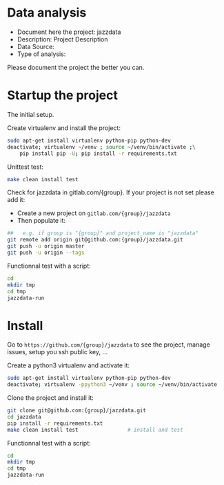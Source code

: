 # Data analysis
- Document here the project: jazzdata
- Description: Project Description
- Data Source:
- Type of analysis:

Please document the project the better you can.

# Startup the project

The initial setup.

Create virtualenv and install the project:
```bash
sudo apt-get install virtualenv python-pip python-dev
deactivate; virtualenv ~/venv ; source ~/venv/bin/activate ;\
    pip install pip -U; pip install -r requirements.txt
```

Unittest test:
```bash
make clean install test
```

Check for jazzdata in gitlab.com/{group}.
If your project is not set please add it:

- Create a new project on `gitlab.com/{group}/jazzdata`
- Then populate it:

```bash
##   e.g. if group is "{group}" and project_name is "jazzdata"
git remote add origin git@github.com:{group}/jazzdata.git
git push -u origin master
git push -u origin --tags
```

Functionnal test with a script:

```bash
cd
mkdir tmp
cd tmp
jazzdata-run
```

# Install

Go to `https://github.com/{group}/jazzdata` to see the project, manage issues,
setup you ssh public key, ...

Create a python3 virtualenv and activate it:

```bash
sudo apt-get install virtualenv python-pip python-dev
deactivate; virtualenv -ppython3 ~/venv ; source ~/venv/bin/activate
```

Clone the project and install it:

```bash
git clone git@github.com:{group}/jazzdata.git
cd jazzdata
pip install -r requirements.txt
make clean install test                # install and test
```
Functionnal test with a script:

```bash
cd
mkdir tmp
cd tmp
jazzdata-run
```
